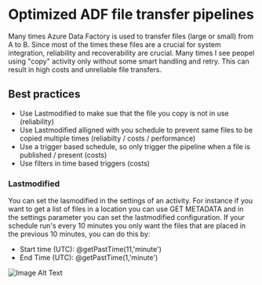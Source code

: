 # Optimized ADF file transfer pipelines
Many times Azure Data Factory is used to transfer files (large or small) from A to B. Since most of the times these files are a crucial for system integration, reliability and recoverability are crucial. Many times I see peopel using "copy" activity only without some smart handling and retry. This can result in high costs and unreliable file transfers. 

## Best practices

- Use Lastmodified to make sue that the file you copy is not in use (reliability)
- Use Lastmodified alligned with you schedule to prevent same files to be copied multiple times (reliabilty / costs / performance)
- Use a trigger based schedule, so only trigger the pipeline when a file is published / present (costs)
- Use filters in time based triggers (costs)

### Lastmodified

You can set the lasmodified in the settings of an activity. For instance if you want to get a list of files in a location you can use GET METADATA and in the settings parameter you can set the lastmodified configuration. If your schedule run's every 10 minutes you only want the files that are placed in the previous 10 minutes, you can do this by: 
- Start time (UTC): @getPastTime(11,'minute')
- End Time (UTC): @getPastTime(1,'minute')

![Image Alt Text](https://gp3scdnstorage.blob.core.windows.net/private/Lastmodified.png)

